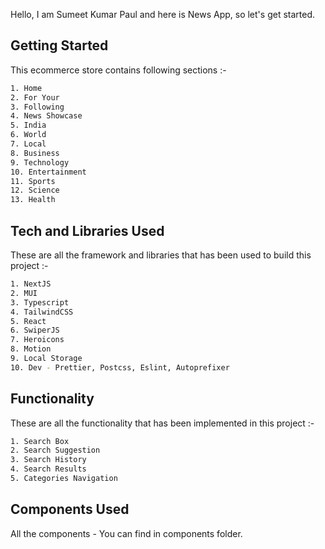 Hello, I am Sumeet Kumar Paul and here is News App, so let's get started.

## Getting Started

This ecommerce store contains following sections :-

```bash
1. Home
2. For Your
3. Following
4. News Showcase
5. India
6. World
7. Local
8. Business
9. Technology
10. Entertainment
11. Sports
12. Science
13. Health
```

## Tech and Libraries Used

These are all the framework and libraries that has been used to build this project :-

```bash
1. NextJS
2. MUI
3. Typescript
4. TailwindCSS
5. React
6. SwiperJS
7. Heroicons
8. Motion
9. Local Storage
10. Dev - Prettier, Postcss, Eslint, Autoprefixer
```

## Functionality

These are all the functionality that has been implemented in this project :-

```bash
1. Search Box
2. Search Suggestion
3. Search History
4. Search Results
5. Categories Navigation
```

## Components Used

All the components - You can find in components folder.
